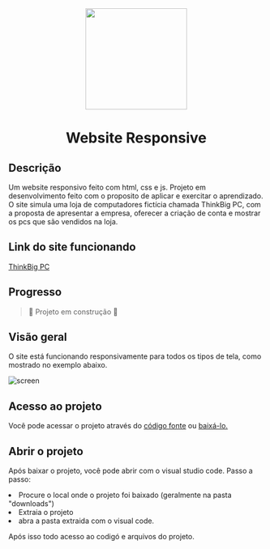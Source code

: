 
<div align="center">
<img src="https://user-images.githubusercontent.com/100960828/158831747-124d285a-64c2-4fc3-aa09-90cf6f5d3b93.png" width="200px" />
</div>

<h1 align="center"> Website Responsive </h1>


## Descrição
<p>Um website responsivo feito com html, css e js. 
  Projeto em desenvolvimento feito com o proposito de aplicar e exercitar o aprendizado. <br>
  O site simula uma loja de computadores fictícia chamada ThinkBig PC, com a proposta de apresentar a empresa, oferecer a criação de conta e mostrar os pcs que são vendidos na loja.
</p>

## Link do site funcionando
<a href="https://focused-leakey-3e4c4c.netlify.app/" target="_blank">ThinkBig PC</a>


## Progresso
> :construction: Projeto em construção :construction:

## Visão geral
<p> O site está funcionando responsivamente para todos os tipos de tela, como mostrado no exemplo abaixo.</p>

![screen](https://user-images.githubusercontent.com/100960828/158834469-56c2aed5-def6-43fe-8f87-ca62d5b3387d.gif)

## Acesso ao projeto
Você pode acessar o projeto através do <a href="https://github.com/FilipeLeoni/Responsive-Website" target="_blank">código fonte</a> ou <a href="https://github.com/FilipeLeoni/Responsive-Website/archive/refs/heads/main.zip">baixá-lo.</a>

## Abrir o projeto
<p> Após baixar o projeto, você pode abrir com o visual studio code. Passo a passo:</p>
<li>Procure o local onde o projeto foi baixado (geralmente na pasta "downloads")</li>
<li>Extraia o projeto</li>
<li>abra a pasta extraida com o visual code.</li>
<p></p>
<p>Após isso todo acesso ao codigó e arquivos do projeto.</p>
